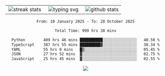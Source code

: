 <div align="center">
  <table style="border: none;" border="0" cellspacing="0" cellpadding="0">
    <tr>
      <td align="center" width="33%">
        <img src="https://github-readme-streak-stats.herokuapp.com/?user=kurtismassey&theme=tokyonight&hide_border=true" alt="streak stats" />
      </td>
      <td align="center" width="33%">
        <img src="https://readme-typing-svg.herokuapp.com/?font=Fira+Code&weight=600&size=15&duration=4000&pause=1000&color=00FF00&center=true&vCenter=true&random=false&width=150&lines=Hey%2C+I%27m+Kurtis!" alt="typing svg" />
      </td>
      <td align="center" width="33%">
        <img src="https://github-readme-stats.vercel.app/api?username=kurtismassey&show_icons=true&theme=tokyonight&hide_title=true" alt="github stats" />
      </td>
    </tr>
  </table>
</div>
<div align="center">

<!--START_SECTION:waka-->

```txt
From: 10 January 2025 - To: 20 October 2025

Total Time: 999 hrs 38 mins

Python        409 hrs 46 mins ██████████░░░░░░░░░░░░░░░   40.50 %
TypeScript    387 hrs 55 mins █████████▓░░░░░░░░░░░░░░░   38.34 %
YAML          55 hrs 8 mins   █▒░░░░░░░░░░░░░░░░░░░░░░░   05.45 %
JSON          27 hrs 52 mins  ▓░░░░░░░░░░░░░░░░░░░░░░░░   02.75 %
JavaScript    25 hrs 45 mins  ▓░░░░░░░░░░░░░░░░░░░░░░░░   02.55 %
```

<!--END_SECTION:waka-->

  <img src="https://github-readme-activity-graph.vercel.app/graph?username=kurtismassey&theme=tokyo-night&hide_border=true&custom_title=Contribution%20Graph" />

</div>